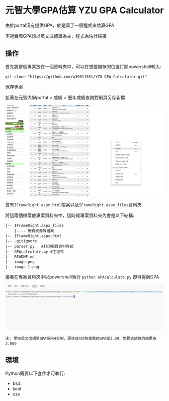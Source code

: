 # 元智大學GPA估算 YZU GPA Calculator

由於portal沒有提供GPA，於是寫了一個程式來估算GPA

不過實際GPA請以英文成績單為主，程式為估計結果

## 操作

首先將整個專案放在一個資料夾中，可以在想要儲存的位置打開powershell輸入:

```
git clone "https://github.com/w39011651/YZU-GPA-Calculator.git"
```

保存專案

接著在元智大學portal > 成績 > 歷年成績查詢對網頁另存新檔

![alt text](image.png)

會有`IFrameRight.aspx.html`檔案以及`IFrameRight.aspx_files`資料夾

將這兩個檔案放專案資料夾中，這時候專案資料夾內會是以下結構:

```
|-- IFrameRight.aspx_files
    |---- 網頁資源等檔案
|-- IFrameRight.aspx.html
|-- .gitignore
|-- parser.py   #打印網頁資料程式
|-- GPAcalculate.py #主程式
|-- README.md
|-- image.png
|-- image-1.png
```

接著在專案資料夾中以powershell執行 `python GPAcalculate.py` 即可得到GPA

![alt text](image-1.png)

```
注: 學校英文成績單GPA採用4分制，更改成4分制後我的GPA是3.89，而程式估算的結果為3.886
```

## 環境

Python需要以下套件才可執行:
+ bs4
+ lxml
+ csv